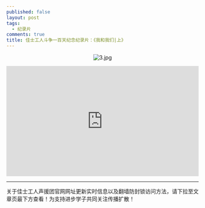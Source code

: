 ```yaml
---
published: false
layout: post
tags: 
  - 纪录片
comments: true
title: 佳士工人斗争一百天纪念纪录片：《我和我们|上》
---
```


<p align="center"><img src="https://i.loli.net/2018/11/04/5bded203d957b.jpg" alt="3.jpg" title="3.jpg" /></p>


<div style="width:100%;height:0px;position:relative;padding-bottom:57.500%;"><iframe src="https://streamable.com/s/uon1v/xrlehy" frameborder="0" width="100%" height="100%" allowfullscreen="" style="width:100%;height:100%;position:absolute;left:0px;top:0px;overflow:hidden;"></iframe></div>

---
关于佳士工人声援团官网网址更新实时信息以及翻墙防封锁访问方法，请下拉至文章页最下方查看！为支持进步学子共同关注传播扩散！
